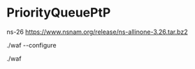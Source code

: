 # PriorityQueuePtP

ns-26
https://www.nsnam.org/release/ns-allinone-3.26.tar.bz2

./waf --configure

./waf
